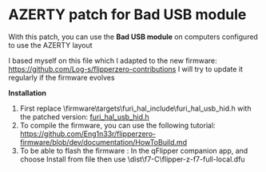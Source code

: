 # AZERTY patch for Bad USB module

With this patch, you can use the **Bad USB module** on computers configured to use the AZERTY layout

I based myself on this file which I adapted to the new firmware: https://github.com/Log-s/flipperzero-contributions
I will try to update it regularly if the firmware evolves

**Installation**
1. First replace \firmware\targets\furi_hal_include\furi_hal_usb_hid.h with the patched version: [furi_hal_usb_hid.h](furi_hal_usb_hid.h)
2. To compile the firmware, you can use the following tutorial: https://github.com/Eng1n33r/flipperzero-firmware/blob/dev/documentation/HowToBuild.md
3. To be able to flash the firmware : In the qFlipper companion app, and choose Install from file then use \dist\f7-C\flipper-z-f7-full-local.dfu
